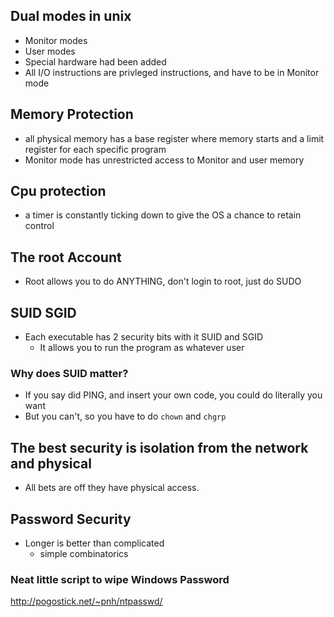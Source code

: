 ## Dual modes in unix
  - Monitor modes
  - User modes
  - Special hardware had been added
  - All I/O instructions are privleged instructions, and have to be in Monitor mode

## Memory Protection
  - all physical memory has a base register where memory starts and a limit register for each specific program
  - Monitor mode has unrestricted access to Monitor and user memory

## Cpu protection
  - a timer is constantly ticking down to give the OS a chance to retain control

## The root Account
  - Root allows you to do ANYTHING, don't login to root, just do SUDO
## SUID SGID
  - Each executable has 2 security bits with it SUID and SGID
    - It allows you to run the program as whatever user

### Why does SUID matter?
- If you say did PING, and insert your own code, you could do literally you want
- But you can't, so you have to do `chown` and `chgrp`

## The best security is isolation from the network and physical
  - All bets are off they have physical access.

## Password Security
  - Longer is better than complicated
    - simple combinatorics

### Neat little script to wipe Windows Password
http://pogostick.net/~pnh/ntpasswd/
